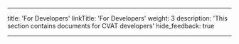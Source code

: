 <!--lint disable maximum-heading-length-->

---

title: 'For Developers'
linkTitle: 'For Developers'
weight: 3
description: 'This section contains documents for CVAT developers'
hide_feedback: true

---
